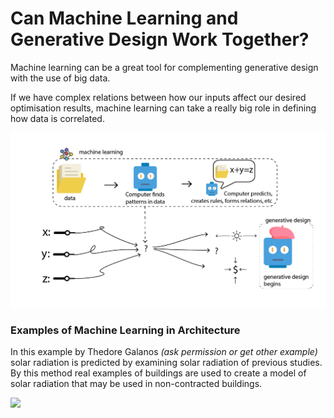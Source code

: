 # Can Machine Learning and Generative Design Work Together?

Machine learning can be a great tool for complementing generative design with the use of big data.

If we have complex relations between how our inputs affect our desired optimisation results, machine learning can take a really big role in defining how data is correlated.

![](../../.gitbook/assets/mlandgd.png)

### Examples of Machine Learning in Architecture

In this example by Thedore Galanos _\(ask permission or get other example\)_  solar radiation is predicted by examining solar radiation of previous studies. By this method real examples of buildings are used to create a model of solar radiation that may be used in non-contracted buildings.

![](../../.gitbook/assets/ac_cil.png)

